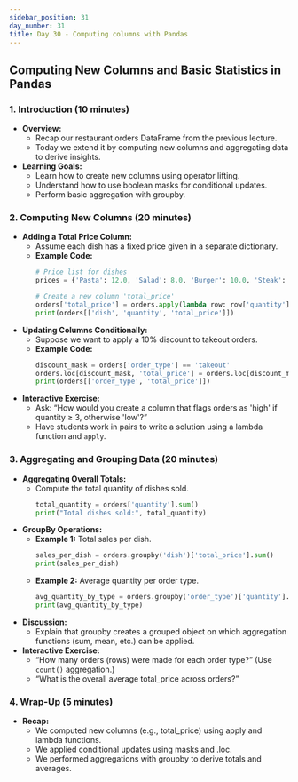 ```yaml
---
sidebar_position: 31
day_number: 31
title: Day 30 - Computing columns with Pandas
---
```



## Computing New Columns and Basic Statistics in Pandas

### 1. Introduction (10 minutes)
- **Overview:**
  - Recap our restaurant orders DataFrame from the previous lecture.
  - Today we extend it by computing new columns and aggregating data to derive insights.
- **Learning Goals:**
  - Learn how to create new columns using operator lifting.
  - Understand how to use boolean masks for conditional updates.
  - Perform basic aggregation with groupby.

### 2. Computing New Columns (20 minutes)
- **Adding a Total Price Column:**
  - Assume each dish has a fixed price given in a separate dictionary.
  - **Example Code:**
    ```python
    # Price list for dishes
    prices = {'Pasta': 12.0, 'Salad': 8.0, 'Burger': 10.0, 'Steak': 20.0}

    # Create a new column 'total_price'
    orders['total_price'] = orders.apply(lambda row: row['quantity'] * prices.get(row['dish'], 0), axis=1)
    print(orders[['dish', 'quantity', 'total_price']])
    ```
- **Updating Columns Conditionally:**
  - Suppose we want to apply a 10% discount to takeout orders.
  - **Example Code:**
    ```python
    discount_mask = orders['order_type'] == 'takeout'
    orders.loc[discount_mask, 'total_price'] = orders.loc[discount_mask, 'total_price'] * 0.90
    print(orders[['order_type', 'total_price']])
    ```
- **Interactive Exercise:**
  - Ask: “How would you create a column that flags orders as 'high' if quantity ≥ 3, otherwise 'low'?”
  - Have students work in pairs to write a solution using a lambda function and `apply`.

### 3. Aggregating and Grouping Data (20 minutes)
- **Aggregating Overall Totals:**
  - Compute the total quantity of dishes sold.
    ```python
    total_quantity = orders['quantity'].sum()
    print("Total dishes sold:", total_quantity)
    ```
- **GroupBy Operations:**
  - **Example 1:** Total sales per dish.
    ```python
    sales_per_dish = orders.groupby('dish')['total_price'].sum()
    print(sales_per_dish)
    ```
  - **Example 2:** Average quantity per order type.
    ```python
    avg_quantity_by_type = orders.groupby('order_type')['quantity'].mean()
    print(avg_quantity_by_type)
    ```
- **Discussion:**
  - Explain that groupby creates a grouped object on which aggregation functions (sum, mean, etc.) can be applied.
- **Interactive Exercise:**
  - “How many orders (rows) were made for each order type?” (Use `count()` aggregation.)
  - “What is the overall average total_price across orders?”

### 4. Wrap-Up (5 minutes)
- **Recap:**
  - We computed new columns (e.g., total_price) using apply and lambda functions.
  - We applied conditional updates using masks and .loc.
  - We performed aggregations with groupby to derive totals and averages.
